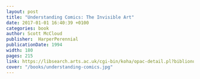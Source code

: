 ```yaml
---
layout: post
title: "Understanding Comics: The Invisible Art"
date: 2017-01-01 16:40:39 +0100
categories: book
author: Scott McCloud
publisher:  HarperPerennial
publicationDate: 1994
width: 180
pages: 215
link: https://libsearch.arts.ac.uk/cgi-bin/koha/opac-detail.pl?biblionumber=92089
cover: "/books/understanding-comics.jpg"
---
```


